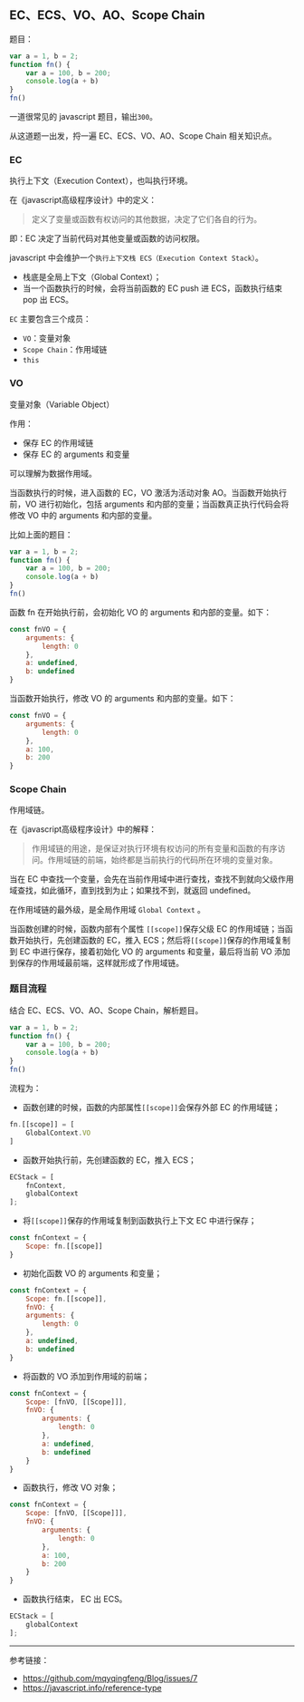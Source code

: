 ## EC、ECS、VO、AO、Scope Chain

题目：

```javascript
var a = 1, b = 2;
function fn() {
	var a = 100, b = 200;
	console.log(a + b)
}
fn()
```

一道很常见的 javascript 题目，输出`300`。

从这道题一出发，捋一遍 EC、ECS、VO、AO、Scope Chain 相关知识点。

### EC

执行上下文（Execution Context），也叫执行环境。

在《javascript高级程序设计》中的定义：

> 定义了变量或函数有权访问的其他数据，决定了它们各自的行为。

即：EC 决定了当前代码对其他变量或函数的访问权限。

javascript 中会维护一个`执行上下文栈 ECS（Execution Context Stack）`。

- 栈底是全局上下文（Global Context）；
- 当一个函数执行的时候，会将当前函数的 EC push 进 ECS，函数执行结束 pop 出 ECS。

`EC` 主要包含三个成员：

- `VO`：变量对象
- `Scope Chain`：作用域链
- `this`

### VO

变量对象（Variable Object）

作用：

- 保存 EC 的作用域链
- 保存 EC 的 arguments 和变量

可以理解为数据作用域。

当函数执行的时候，进入函数的 EC，VO 激活为活动对象 AO。当函数开始执行前，VO 进行初始化，包括 arguments 和内部的变量；当函数真正执行代码会将修改 VO 中的 arguments 和内部的变量。

比如上面的题目：

```javascript
var a = 1, b = 2;
function fn() {
	var a = 100, b = 200;
	console.log(a + b)
}
fn()
```

函数 fn 在开始执行前，会初始化 VO 的 arguments 和内部的变量。如下：

```javascript
const fnVO = {
	arguments: {
        length: 0
    },
    a: undefined,
    b: undefined
}
```

当函数开始执行，修改 VO 的 arguments 和内部的变量。如下：

```javascript
const fnVO = {
	arguments: {
        length: 0
    },
    a: 100,
    b: 200
}
```

### Scope Chain

作用域链。

在《javascript高级程序设计》中的解释：

>作用域链的用途，是保证对执行环境有权访问的所有变量和函数的有序访问。作用域链的前端，始终都是当前执行的代码所在环境的变量对象。

当在 EC 中查找一个变量，会先在当前作用域中进行查找，查找不到就向父级作用域查找，如此循环，直到找到为止；如果找不到，就返回 undefined。

在作用域链的最外级，是全局作用域 `Global Context`	。

当函数创建的时候，函数内部有个属性 `[[scope]]`保存父级 EC 的作用域链；当函数开始执行，先创建函数的 EC，推入 ECS；然后将`[[scope]]`保存的作用域复制到 EC 中进行保存，接着初始化 VO 的 arguments 和变量，最后将当前 VO 添加到保存的作用域最前端，这样就形成了作用域链。

### 题目流程

结合 EC、ECS、VO、AO、Scope Chain，解析题目。

```javascript
var a = 1, b = 2;
function fn() {
	var a = 100, b = 200;
	console.log(a + b)
}
fn()
```

流程为：

- 函数创建的时候，函数的内部属性`[[scope]]`会保存外部 EC 的作用域链；

```javascript
fn.[[scope]] = [
    GlobalContext.VO
]
```

- 函数开始执行前，先创建函数的 EC，推入 ECS；

```javascript
ECStack = [
    fnContext,
    globalContext
];
```

- 将`[[scope]]`保存的作用域复制到函数执行上下文 EC 中进行保存；

```javascript
const fnContext = {
	Scope: fn.[[scope]]
}
```

- 初始化函数 VO 的 arguments 和变量；

```javascript
const fnContext = {
	Scope: fn.[[scope]],
    fnVO: {
	arguments: {
        length: 0
    },
    a: undefined,
    b: undefined
}
```

- 将函数的 VO 添加到作用域的前端；

```javascript
const fnContext = {
	Scope: [fnVO, [[Scope]]],
    fnVO: {
        arguments: {
            length: 0
        },
        a: undefined,
        b: undefined
    }
}
```

- 函数执行，修改 VO 对象；

```javascript
const fnContext = {
	Scope: [fnVO, [[Scope]]],
    fnVO: {
        arguments: {
            length: 0
        },
        a: 100,
        b: 200
    }
}
```

- 函数执行结束， EC 出 ECS。

```javascript
ECStack = [
    globalContext
];
```

---

参考链接：

- https://github.com/mqyqingfeng/Blog/issues/7
- https://javascript.info/reference-type